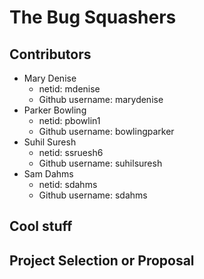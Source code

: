 # The Bug Squashers

## Contributors
* Mary Denise
	* netid: mdenise
	* Github username: marydenise
* Parker Bowling
	* netid: pbowlin1
	* Github username: bowlingparker
* Suhil Suresh
	* netid: ssruesh6
	* Github username: suhilsuresh
* Sam Dahms
	* netid: sdahms
	* Github username: sdahms

## Cool stuff

## Project Selection or Proposal
